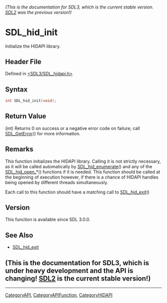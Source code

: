 ###### (This is the documentation for SDL3, which is the current stable version. [SDL2](https://wiki.libsdl.org/SDL2/) was the previous version!)
# SDL_hid_init

Initialize the HIDAPI library.

## Header File

Defined in [<SDL3/SDL_hidapi.h>](https://github.com/libsdl-org/SDL/blob/main/include/SDL3/SDL_hidapi.h)

## Syntax

```c
int SDL_hid_init(void);
```

## Return Value

(int) Returns 0 on success or a negative error code on failure; call
[SDL_GetError](SDL_GetError)() for more information.

## Remarks

This function initializes the HIDAPI library. Calling it is not strictly
necessary, as it will be called automatically by
[SDL_hid_enumerate](SDL_hid_enumerate)() and any of the
[SDL_hid_open_](SDL_hid_open_)*() functions if it is needed. This function
should be called at the beginning of execution however, if there is a
chance of HIDAPI handles being opened by different threads simultaneously.

Each call to this function should have a matching call to
[SDL_hid_exit](SDL_hid_exit)()

## Version

This function is available since SDL 3.0.0.

## See Also

- [SDL_hid_exit](SDL_hid_exit)


## (This is the documentation for SDL3, which is under heavy development and the API is changing! [SDL2](https://wiki.libsdl.org/SDL2/) is the current stable version!)



----
[CategoryAPI](CategoryAPI), [CategoryAPIFunction](CategoryAPIFunction), [CategoryHIDAPI](CategoryHIDAPI)

